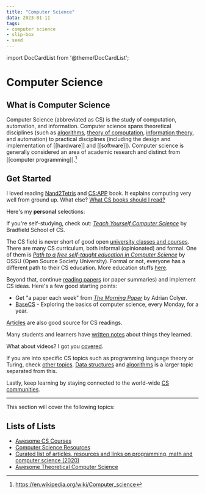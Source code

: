 ```yaml
---
title: "Computer Science"
data: 2023-01-11
tags:
- computer science
- slip-box
- seed
---
```


import DocCardList from '@theme/DocCardList';

# Computer Science

## What is Computer Science

Computer Science (abbreviated as CS) is the study of computation, automation,
and information. Computer science spans theoretical disciplines (such as
[algorithms](algorithms), [theory of computation](other-topics),
[information theory](other-topics), and automation) to practical disciplines
(including the design and implementation of [[hardware]] and [[software]]).
Computer science is generally considered an area of academic research and
distinct from [[computer programming]].[^1]

## Get Started

I loved reading [Nand2Tetris](https://www.nand2tetris.org/) and [CS:APP](http://csappbook.blogspot.com/) book. It explains computing very well from ground up. What else? [What CS books should I read?](books)

Here's my **personal** selections:

If you're self-studying, check out: _[Teach Yourself Computer Science](https://teachyourselfcs.com/)_ by Bradfield School of CS.

The CS field is never short of good open [university classes and courses](education). There are many CS curriculum, both informal (opinionated) and formal. One of them is _[Path to a free self-taught education in Computer Science](https://github.com/ossu/computer-science)_ by OSSU (Open Source Society University). Formal or not, everyone has a different path to their CS education. More education stuffs [here](education).

Beyond that, continue [reading papers](papers) (or paper summaries) and implement CS ideas. Here's a few good starting points:
- Get "a paper each week" from _[The Morning Paper](https://blog.acolyer.org/)_ by Adrian Colyer.
- [BaseCS](https://medium.com/basecs) - Exploring the basics of computer science, every Monday, for a year.

[Articles](articles-notes) are also good source for CS readings.

Many students and learners have [written notes](articles-notes#notes) about things they learned.

What about videos? I got you [covered](videos).

If you are into specific CS topics such as programming language theory or Turing, check [other topics](other-topics). [Data structures](data-structures) and [algorithms](algorithms) is a larger topic separated from this.

Lastly, keep learning by staying connected to the world-wide [CS communities](social-media).

---

<!-- This section is not going to be very structured, -->
This section will cover the following topics:

<DocCardList />

<!-- ## Curricula -->

<!-- ## Notes -->

<!-- ## Books -->

<!-- ## Papers -->

<!-- ## Articles -->

<!-- ## Cheat Sheets -->

<!-- ## Courses -->

<!-- ## University Classes -->

<!-- ## Turing -->

<!-- ## Computer Architecture -->

<!-- ## Programming -->

<!-- ## Algorithms and Data Structures -->

<!-- ## Programming Language Theory -->

<!-- ## Information Theory -->

<!-- ## Domain Theory -->

<!-- ## Theorems -->

<!-- ## Videos -->

<!-- ## Social -->

<!-- ## Awesome Lists -->

## Lists of Lists

- [Awesome CS Courses](https://github.com/prakhar1989/awesome-courses)
- [Computer Science Resources](https://github.com/the-akira/Computer-Science-Resources)
- [Curated list of articles, resources and links on programming, math and computer science (2020)](https://www.reddit.com/r/compsci/comments/kczkk1/my_2020_curated_list_of_articles_resources_and/)
- [Awesome Theoretical Computer Science](https://github.com/mostafatouny/awesome-theoretical-computer-science)

[^1]: https://en.wikipedia.org/wiki/Computer_science
